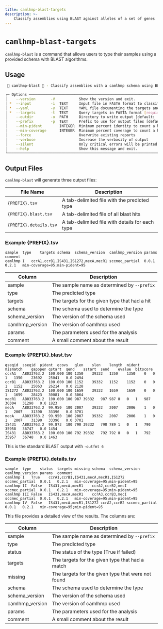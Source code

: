 ```yaml
---
title: camlhmp-blast-targets
description: >-
    Classify assemblies using BLAST against alleles of a set of genes
---
```


# `camlhmp-blast-targets`

`camlhmp-blast` is a command that allows users to type their samples using a provided schema
with BLAST algorithms.

## Usage

```bash
 🐪 camlhmp-blast 🐪 - Classify assemblies with a camlhmp schema using BLAST                          

╭─ Options ───────────────────────────────────────────────────────────────────────────────────╮
│    --version       -V           Show the version and exit.                                  │
│ *  --input         -i  TEXT     Input file in FASTA format to classify [required]           │
│ *  --yaml          -y  TEXT     YAML file documenting the targets and types [required]      │
│ *  --targets       -t  TEXT     Query targets in FASTA format [required]                    │
│    --outdir        -o  PATH     Directory to write output [default: ./]                     │
│    --prefix        -p  TEXT     Prefix to use for output files [default: camlhmp]           │
│    --min-pident        INTEGER  Minimum percent identity to count a hit [default: 95]       │
│    --min-coverage      INTEGER  Minimum percent coverage to count a hit [default: 95]       │
│    --force                      Overwrite existing reports                                  │
│    --verbose                    Increase the verbosity of output                            │
│    --silent                     Only critical errors will be printed                        │
│    --help                       Show this message and exit.                                 |
╰─────────────────────────────────────────────────────────────────────────────────────────────╯
```

## Output Files

`camlhmp-blast` will generate three output files:

| File Name              | Description                                     |
|------------------------|-------------------------------------------------|
| `{PREFIX}.tsv`         | A tab-delimited file with the predicted type    |
| `{PREFIX}.blast.tsv`   | A tab-delimited file of all blast hits          |
| `{PREFIX}.details.tsv` | A tab-delimited file with details for each type |

### Example {PREFIX}.tsv

```tsv
sample	type	targets	schema	schema_version	camlhmp_version	params	comment
camlhmp	I	ccrA1,ccrB1,IS431,IS1272,mecA,mecR1	sccmec_partial	0.0.1	0.2.1	min-coverage=95;min-pident=95	
```

| Column  | Description                                      |
|---------|--------------------------------------------------|
| sample  | The sample name as determined by `--prefix`      |
| type    | The predicted type                               |
| targets | The targets for the given type that had a hit    |
| schema  | The schema used to determine the type            |
| schema_version  | The version of the schema used           |
| camlhmp_version | The version of camlhmp used              |
| params  | The parameters used for the analysis             |
| comment | A small comment about the result                 |

### Example {PREFIX}.blast.tsv

```tsv
qseqid	sseqid	pident	qcovs	qlen	slen	length	nident	mismatch	gapopen	qstart	qend	sstart	send	evalue	bitscore
ccrA1	AB033763.2	100.000	100	1350	39332	1350	1350	0	0	1	1350	23692	25041	0.0	2494
ccrB1	AB033763.2	100.000	100	1152	39332	1152	1152	0	0	1	1152	25063	26214	0.0	2128
IS1272	AB033763.2	100.000	100	1659	39332	1659	1659	0	0	1	1659	28423	30081	0.0	3064
mecR1	AB033763.2	100.000	100	987	39332	987	987	0	0	1	987	30304	31290	0.0	1823
mecA	AB033763.2	99.950	100	2007	39332	2007	2006	1	0	1	2007	31390	33396	0.0	3701
mecA	AB033763.2	99.950	100	2007	39332	2007	2006	1	0	1	2007	31390	33396	0.0	3701
IS431	AB033763.2	99.873	100	790	39332	790	789	1	0	1	790	35958	36747	0.0	1454
IS431	AB033763.2	100.000	100	792	39332	792	792	0	0	1	792	35957	36748	0.0	1463
```

This is the standard BLAST output with `-outfmt 6`

### Example {PREFIX}.details.tsv

```tsv
sample	type	status	targets	missing	schema	schema_version	camlhmp_version	params	comment
camlhmp	I	True	ccrA1,ccrB1,IS431,mecA,mecR1,IS1272		sccmec_partial	0.0.1	0.2.1	min-coverage=95;min-pident=95	
camlhmp	II	False	IS431,mecA,mecR1	ccrA2,ccrB2,mecI	sccmec_partial	0.0.1	0.2.1	min-coverage=95;min-pident=95	
camlhmp	III	False	IS431,mecA,mecR1	ccrA3,ccrB3,mecI	sccmec_partial	0.0.1	0.2.1	min-coverage=95;min-pident=95	
camlhmp	IV	False	IS431,mecA,mecR1,IS1272	ccrA2,ccrB2	sccmec_partial	0.0.1	0.2.1	min-coverage=95;min-pident=95	
```

This file provides a detailed view of the results. The columns are:

| Column  | Description                                        |
|---------|----------------------------------------------------|
| sample  | The sample name as determined by `--prefix`        |
| type    | The predicted type                                 |
| status  | The status of the type (True if failed)            |
| targets | The targets for the given type that had a match    |
| missing | The targets for the given type that were not found |
| schema  | The schema used to determine the type              |
| schema_version  | The version of the schema used             |
| camlhmp_version | The version of camlhmp used                |
| params  | The parameters used for the analysis               |
| comment | A small comment about the result                   |
